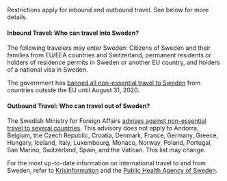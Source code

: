 Restrictions apply for inbound and outbound travel. See below for more details.

#### Inbound Travel: Who can travel into Sweden?

The following travelers may enter Sweden: Citizens of Sweden and their families from EU/EEA countries and Switzerland, permanent residents or holders of residence permits in Sweden or another EU country, and holders of a national visa in Sweden.

The government has [banned all non-essential travel to Sweden](https://www.krisinformation.se/en/hazards-and-risks/disasters-and-incidents/2020/official-information-on-the-new-coronavirus/travel-restrictions#:~:text=Temporary%20entry%20ban%20to%20Sweden,the%20spread%20of%20Covid%2D19.) from countries outside the EU until August 31, 2020.

#### Outbound Travel: Who can travel out of Sweden?

The Swedish Ministry for Foreign Affairs [advises against non-essential travel to several countries](https://www.krisinformation.se/en/hazards-and-risks/disasters-and-incidents/2020/official-information-on-the-new-coronavirus/travel-restrictions). This advisory does not apply to Andorra, Belgium, the Czech Republic, Croatia, Denmark, France, Germany, Greece, Hungary, Iceland, Italy, Luxembourg, Monaco, Norway, Poland, Portugal, San Marino, Switzerland, Spain, and the Vatican. This list may change.

For the most up-to-date information on international travel to and from Sweden, refer to [Krisinformation](https://www.krisinformation.se/en/hazards-and-risks/disasters-and-incidents/2020/official-information-on-the-new-coronavirus/visiting-sweden-during-the-covid-19-pandemic) and the [Public Health Agency of Sweden](https://www.folkhalsomyndigheten.se/the-public-health-agency-of-sweden/communicable-disease-control/covid-19/travel-to-and-from-sweden/).
